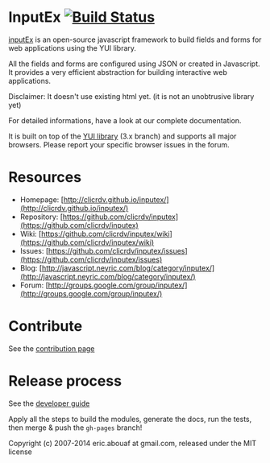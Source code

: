 InputEx [![Build Status](https://travis-ci.org/neyric/inputex.png?branch=master)](https://travis-ci.org/neyric/inputex)
=======

[inputEx](http://neyric.github.com/inputex) is an open-source javascript framework to build fields and forms for web applications using the YUI library.

All the fields and forms are configured using JSON or created in Javascript. It provides a very efficient abstraction for building interactive web applications.

Disclaimer: It doesn't use existing html yet. (it is not an unobtrusive library yet)

For detailed informations, have a look at our complete documentation.

It is built on top of the [YUI library](http://developer.yahoo.com/yui/3/) (3.x branch) and supports all major browsers. Please report your specific browser issues in the forum.

Resources
=========

 * Homepage: [http://clicrdv.github.io/inputex/](http://clicrdv.github.io/inputex/)
 * Repository: [https://github.com/clicrdv/inputex](https://github.com/clicrdv/inputex)
 * Wiki: [https://github.com/clicrdv/inputex/wiki](https://github.com/clicrdv/inputex/wiki)
 * Issues: [https://github.com/clicrdv/inputex/issues](https://github.com/clicrdv/inputex/issues)
 * Blog: [http://javascript.neyric.com/blog/category/inputex/](http://javascript.neyric.com/blog/category/inputex/)
 * Forum: [http://groups.google.com/group/inputex/](http://groups.google.com/group/inputex/)

Contribute
==========

See the [contribution page](https://github.com/clicrdv/inputex/blob/master/CONTRIBUTE.md)

Release process
==============

See the [developer guide](https://github.com/clicrdv/inputex/blob/master/GUIDELINES.md)

Apply all the steps to build the modules, generate the docs, run the tests, then merge & push the `gh-pages` branch!


Copyright (c) 2007-2014 eric.abouaf at gmail.com, released under the MIT license
